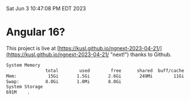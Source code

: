 Sat Jun  3 10:47:08 PM EDT 2023

# Angular 16?


This project is live at [https://kusl.github.io/ngnext-2023-04-21/](https://kusl.github.io/ngnext-2023-04-21/ "next!") thanks to Github.

```bash
System Memory
               total        used        free      shared  buff/cache   available
Mem:            15Gi       1.5Gi       2.6Gi       249Mi        11Gi        13Gi
Swap:          8.0Gi       1.0Mi       8.0Gi
System Storage
691M	.
```
